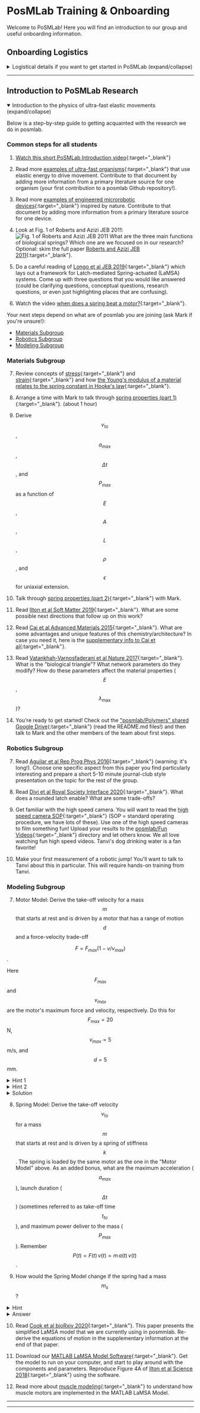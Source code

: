 ﻿# PosMLab Training & Onboarding

Welcome to PoSMLab! Here you will find an introduction to our group and useful onboarding information.


## Onboarding Logistics

<details>
<summary markdown='span'>Logistical details if you want to get started in PoSMLab (expand/collapse)</summary>

### General Logistics

#### MATLAB

Most of our analysis and simulation code is written in MATLAB. If you don't have MATLAB installed, please follow the [HMC Instructions for Installing MATLAB on your computer](https://docs.google.com/document/d/1-dmjftyCPrAWVC4g5OvJ4mv9C1jUWgiwmJVQw4iSR5w/pub){:target="_blank"}

If you are relatively new to MATLAB, a good place to start is the two-hour [MATLAB onramp](https://www.mathworks.com/learn/tutorials/matlab-onramp.html){:target="_blank"} course. If you're looking for some more advanced topics, you could also check out the [MATLAB ordinary differential equation course](https://matlabacademy.mathworks.com/R2021a/portal.html?course=odes){:target="_blank"} that is helpful for some of our simulation work.

#### Github

We are starting to use Github to organize and collaborate on projects (even ones that aren't heavy on coding). If you haven't done so already, [create a Github account](https://github.com/join){:target="_blank"} and let Mark know your username so you can be added to the [posmlab organization on Github](https://github.com/posmlab){:target="_blank"}.

If you haven't used Github before, install the [Github Desktop App](https://desktop.github.com/){:target="_blank"} to help step you through the actions.

*Note for Github pros*: for most of our repositories we use a [Centralized Workflow](https://www.atlassian.com/git/tutorials/comparing-workflows#centralized-workflow){:target="_blank"} and make commits directly to main/master. 

The Github platform uses Markdown to style text. This [Markdown Guide](https://guides.github.com/features/mastering-markdown/){:target="_blank"} is helpful if you're new to using Markdown.

#### Slack
We use Slack to communicate as a whole team.  (especially in the summer when we are working full time). When you are actively working on a posmlab project, try to get in the habit of logging into Slack. 

Make sure that you are added to the [posmlab Slack workspace](posmlab.slack.com){:target="_blank"}.

#### Google Drive

The shared [posmlab Google Drive folder](https://drive.google.com/open?id=1HxL1mvqemhXWwuLllHtH9DN2VYXCkKgf){:target="_blank"} is a place to store large files/data.

The ["poslmab/Papers"](https://drive.google.com/open?id=1xL2xKtIF53JZkphJZ3PyK3RLj6TUwCBH){:target="_blank"} folder is currently where we store pdf files of relevant literature. Please add any new papers here with the naming convention of the first author last nameplace copies of relevant literature in that folder 

Number of authors | Filename Format | Example 
--------------| --------------- | -------
1 | Authorlastname Journalname Year.pdf | Doe Phys Rev Lett 2015.pdf 
2 | Firstauthorlastname and Secondauthorlastname Journalname Year.pdf | Lee and Doe Science 2018
3+ | Firstauthorlastname et al Journalname Year.pdf | Lee et al Nature 2017

Once saved in Google Drive, you can right click on the document and "Get shareable link" to provide easy access from other sources (e.g. Github repository readme file).

#### Other logistics

When starting remind Mark that he needs to:
- Enable swipe access to the Lab in Galileo B101 (he needs your Student ID Number so he can fill out [this form](https://docs.google.com/forms/d/e/1FAIpQLSd_ZfhmSiPN566x26YyP1rT3-csjoCd-qcJXw094bjZ1R4T4w/viewform){:target="_blank"}
- give you passwords to group accounts
- give you a lab notebook
- share access to the posmlab Google Drive Folder
- invite you to the posmlab Slack workspace 
- to add you to the posmlab Github organization (he needs your Github username to do this)

Group Accounts:

   Service     |   Name       
-------- | -------------
Gmail | physicsofsoftmatter@gmail.com
Instagram (dormant) | [posm_lab](https://www.instagram.com/posm_lab/){:target="_blank"}
Squarespace (managed by Mark) | [posmlab.org](https://posmlab.org){:target="_blank"}
Google Drive | [posmlab shared drive](https://drive.google.com/open?id=1HxL1mvqemhXWwuLllHtH9DN2VYXCkKgf){:target="_blank"}
Slack | [posmlab.slack.com](https://posmlab.slack.com){:target="_blank"}
Github | [github.com/posmlab](https://github.com/posmlab){:target="_blank"}


### Other (less important) off-campus logistics

#### VPN Connection 

A VPN connection to HMC is needed for remote access of lab computers, accessing journal articles online that have a paywall (and other HMC specific things too). Follow this [guide to connecting to HMC by VPN](https://docs.google.com/a/g.hmc.edu/document/d/1VpuXDPbi40UPM2APm8cxQGtQ_Dlo8ju8Yam5p2Awf74/pub){:target="_blank"}.
But remember, if you don't need these specific functions, make sure you aren't connected via VPN because it will slow down your network access.

#### Accessing Lab Computers 

If you need more computational power than your personal device can handle, there are two computers in Galileo B101 connected via remote access: "Happy" and "Grumpy" (yes, all of our computers are 7 dwarf themed). 

You will need a [Remote Desktop Client](https://docs.microsoft.com/en-us/windows-server/remote/remote-desktop-services/clients/remote-desktop-clients){:target="_blank"}


| Computer Name  | | IP Address  |
| ------- | --------|-------------------------| 
| Happy | |134.173.33.109 |
| Grumpy | | 134.173.33.107 |

Ask Mark for the username and passwords.


------------------------------------------

## Group Culture

To get a sense of some of the dynamics research we are doing, please watch this video on the [Rockwell Retro Encabulator](https://www.youtube.com/watch?v=RXJKdh1KZ0w){:target="_blank"}. 

<details>
<summary markdown='span'>Did you watch the video? (expand/collapse)</summary>

A common reaction to that video is going from an initial curiosity, to confusion, then finally amusement. But what does this have to do with doing research as an undergrad?

Entering a new area of research is difficult for anyone! You are about to be confronted with a lot of new information, and a lot of it you won't understand right away. That's part of the process and totally okay. 

Our group culture is one where not knowing and seeking clarification is a strength. Even questions that you feel you should know the answer to already, or seem obvious to others are important to ask. If you don't understand something, it's probably because it wasn't explained well! Here's what we ideally do in posmlab if we don't fully understand:
- ask for clarification - any question is a good question that arises from curiosity or a desire to understand!
- document our new understanding along with any sticking points for future group members 

Also note that in posmlab, Mark is a teammate/collaborator/advisor not a boss/supervisor. Openly questioning his advice is encouraged! To promote an open and equal discussion please refer to Mark on a first-name basis in our research group (rather than Prof. Ilton). 

Generally, our group culture has been one where we are supportive of one another, take interest in what others in the group are doing, and are willing to put our work aside momentarily to help someone else out!

</details>

## Scientific Papers

Part of the process of doing science is reading scientific papers related to our work. Reading a scientific paper can be a fairly daunting task. A good resource is [How to Read a Paper - The Three Pass Approach](https://web.stanford.edu/class/ee384m/Handouts/HowtoReadPaper.pdf){:target="_blank"}. Depending on what you are trying to get from a paper (a high-level overview? the main ideas?), you may only need to perform one or two passes of the paper. The key idea is to start with a bird's eye view on your first reading, and then zooming in to more granular details on subsequent passes. 

We will often use a "Journal Club" as a format for sharing and discussing scientific papers. Aptly described as a "nerdy book club" by Prof. Mendelson in Engineering, Journal Clubs are a great way to ensure that you are sharpening your ability to read primary literature. If you haven't done this before, check out [5 quick tips for your first JC](https://irp.nih.gov/blog/post/2015/03/5-tips-for-journal-club-first-timers){:target="_blank"}.

At some point, it will come time for you to write-up your work. Remember that the main product of academic research is a scientific paper. If you think about (and actively work on) writing a paper based on your work, it can more effectively direct your efforts. Although it is written about chemistry research, this guide to [Writing a Paper](https://onlinelibrary.wiley.com/doi/epdf/10.1002/adma.200400767) is a good read. The paper [Ten simple rules for structuring papers](https://drive.google.com/open?id=1MhWdkKU8fZdQCGuZeNGkKw2upg0uHdhk){:target="_blank"} has some helpful tips as well.
 


----------------------------------------
</details>

-----------------------------------------------

## Introduction to PoSMLab Research 

<details open>
<summary markdown='span'>Introduction to the physics of ultra-fast elastic movements (expand/collapse)</summary>

Below is a step-by-step guide to getting acquainted with the research we do in posmlab. 

### Common steps for all students    
   
1) [Watch this short PoSMLab Introduction video](https://youtu.be/NbnPefC_W3E){:target="_blank"}

2) Read more [examples of ultra-fast organisms](organisms.md){:target="_blank"} that use elastic energy to drive movement. Contribute to that document by adding more information from a primary literature source for one organism (your first contribution to a posmlab Github repository!).

3) Read more [examples of engineered microrobotic devices](devices.md){:target="_blank"} inspired by nature. Contribute to that document by adding more information from a primary literature source for one device.

4) Look at Fig. 1 of Roberts and Azizi JEB 2011:
   ![Fig. 1 of Roberts and Azizi JEB 2011](https://user-images.githubusercontent.com/61558639/132962039-d34e5e81-e68b-4851-9801-fde5896c8afe.png)
   What are the three main functions of biological springs? Which one are we focused on in our research?
   Optional: skim the full paper [Roberts and Azizi JEB 2011](https://drive.google.com/open?id=1IT0M8tKtYCogp_DZB_ffbrGxaPEbItUH){:target="_blank"}. 

5) Do a careful reading of [Longo et al JEB 2019](https://drive.google.com/open?id=1qVMa5j6ePS5s1gtqKgDq5B0CHeS0kLzg){:target="_blank"} which lays out a framework for Latch-mediated Spring-actuated (LaMSA) systems. Come up with three questions that you would like answered (could be clarifying questions, conceptual questions, research questions, or even just highlighting places that are confusing).

6) Watch the video [when does a spring beat a motor?](https://www.youtube.com/watch?v=8HZhlGcqfgE){:target="_blank"}. 


Your next steps depend on what are of posmlab you are joining (ask Mark if you're unsure!):
   
+ [Materials Subgroup](#materials-subgroup)
+ [Robotics Subgroup](#robotics-subgroup)
+ [Modeling Subgroup](#modeling-subgroup)
   
### Materials Subgroup
   
7) Review concepts of [stress](http://www.bu.edu/moss/mechanics-of-materials-stress/){:target="_blank"} and [strain](http://www.bu.edu/moss/mechanics-of-materials-strain/){:target="_blank"} and how [the Young's modulus of a material relates to the spring constant in Hooke's law](https://en.wikipedia.org/wiki/Young%27s_modulus#Force_exerted_by_stretched_or_contracted_material){:target="_blank"}.

8) Arrange a time with Mark to talk through [spring properties (part 1)](https://docs.google.com/presentation/d/1n1HUjdAjSy1GP-t4P86HvApr71ChQSfS/edit?usp=sharing&ouid=117002842337913012603&rtpof=true&sd=true){:target="_blank"}. (about 1 hour)

9) Derive $$v_{to}$$, $$a_{max}$$, $$\Delta t$$, and $$P_{max}$$ as a function of $$E$$, $$A$$, $$L$$, $$\rho$$, and $$\epsilon$$ for uniaxial extension.

10) Talk through [spring properties (part 2)](https://docs.google.com/presentation/d/1K-sRqHWo3ziU-8JE6IGk42FJko2mrgy4/edit?usp=sharing&ouid=117002842337913012603&rtpof=true&sd=true){:target="_blank"} with Mark.

11) Read [Ilton et al Soft Matter 2019](https://drive.google.com/open?id=1JqIExEjKSnNvUTXbwbuuDWvhPSdExkBH){:target="_blank"}. What are some possible next directions that follow up on this work?

12) Read [Cai et al Advanced Materials 2015](https://drive.google.com/file/d/1YENhIjazOTPYznWJj_VvleGRE-jP0KZH/view?usp=sharing){:target="_blank"}. What are some advantages and unique features of this chemistry/architecture? In case you need it, here is the [supplementary info to Cai et al](https://drive.google.com/file/d/1PFiFY4mpcAAdu_zScXkGt_d533sIo-PR/view?usp=sharing){:target="_blank"}.
   
13) Read [Vatankhah-Varnosfaderani et al Nature 2017](https://drive.google.com/file/d/1EcsTAYd76MGRhA0x0FTvUJVXCV_v4u1R/view?usp=sharing){:target="_blank"}. What is the "biological triangle"? What network parameters do they modify? How do these parameters affect the material properties ($$E$$, $$\lambda_\mathrm{max}$$)?
   
14) You're ready to get started! Check out the ["posmlab/Polymers" shared Google Drive](https://drive.google.com/drive/u/0/folders/1uf6qYivyLgra3tIGuRPUnz0IdooQ-D7u){:target="_blank"} (read the README.md files!) and then talk to Mark and the other members of the team about first steps.    
   
### Robotics Subgroup   

  
7) Read [Aguilar et al Rep Prog Phys 2016](https://drive.google.com/file/d/1-JkoZac-pzqFcrZNRave8A9AVl9Zcol5/view?usp=sharing){:target="_blank"} (warning: it's long!). Choose one specific aspect from this paper you find particularly interesting and prepare a short 5-10 minute journal-club style presentation on the topic for the rest of the group. 

8) Read [Divi et al Royal Society Interface 2020](https://drive.google.com/file/d/1QV2ydrWp9MuVviCPcq15tr0HggXNUoa8/view?usp=sharing){:target="_blank"}. What does a rounded latch enable? What are some trade-offs?

9) Get familiar with the high speed camera. You will want to read the [high speed camera SOP](https://docs.google.com/document/d/1a6HMn0_olo6LFECts4n9g6GOmtI-2Le472ItlCIcWlY/edit){:target="_blank"} (SOP = standard operating procedure, we have lots of these). Use one of the high speed cameras to film something fun! Upload your results to the [posmlab/Fun Videos](https://drive.google.com/drive/folders/1xeGECDXDtNYRt4oEmuorAatNW12mhr7D){:target="_blank"} directory and let others know. We all love watching fun high speed videos. Tanvi's dog drinking water is a fan favorite!
   
10) Make your first measurement of a robotic jump! You'll want to talk to Tanvi about this in particular. This will require hands-on training from Tanvi.   
   
### Modeling Subgroup
   
7) Motor Model: Derive the take-off velocity for a mass $$m$$ that starts at rest and is driven by a motor that has a range of motion $$d$$ and a force-velocity trade-off 

$$F = F_{max}(1-v/v_{max})$$. 

Here $$F_{max}$$ and $$v_{max}$$ are the motor's maximum force and velocity, respectively. Do this for $$F_{max} = 20$$ N, $$v_{max} = 5$$ m/s, and $$d = 5$$ mm.
  
<details>
<summary markdown='span'>Hint 1</summary>

Start with Newton's second law $$m \frac{dv}{dt} = F_{max}(1-v/v_{max})$$

</details>

<details>
<summary markdown='span'>Hint 2 </summary>

You should end up with a transcendental equation, so you will need to use a numerical approach. 

</details>

<details>
<summary markdown='span'>Solution</summary>

See [motor-driven-motion.pdf](motor-driven-motion/motor-driven-motion.pdf){:target="_blank"} for a mathematical derivation and [motordrivenmotion.m](motor-driven-motion/motordrivenmotion.m){:target="_blank"} for an implementation of the numerial solution in MATLAB.

You should end up with a graph that looks like:
![motor-drirven-motion.png](motor-driven-motion/motor-driven-motion.png)

</details>

8) Spring Model: Derive the take-off velocity $$v_{to}$$ for a mass $$m$$ that starts at rest and is driven by a spring of stiffness $$k$$. The spring is loaded by the same motor as the one in the "Motor Model" above. As an added bonus, what are the maximum acceleration ($$a_{max}$$), launch duration ($$\Delta t$$) (sometimes referred to as take-off time $$t_{to}$$), and maximum power deliver to the mass ($$P_{max}$$). Remember $$P(t) = F(t)\,v(t) = m \,a(t)\, v(t)$$. 

9) How would the Spring Model change if the spring had a mass $$m_s$$? 

<details>
<summary markdown='span'>Hint</summary>

Consider the simplified case where the spring mass is much smaller than the load mass ($$m_s << m$$), so that the strain is uniform in the spring throughout the entire release. What is the velocity of each segment of the spring as a function of the velocity of the end of the spring? Conserve total energy (including kinetic energy from both the load mass and the spring mass) to get the take-off velocity

</details>

<details>
<summary markdown='span'>Answer</summary>

The answer is the same, but mass $$m$$ gets replaced by an effective mass $$m_{eff} = m + m_s/3$$. See [this note](Springmasscontribution.pdf) for a rough sketch of the argument. If you come up with a more fully explained solution, be sure too edit this document and add your contribution!

</details>

10) Read [Cook et al bioRxiv 2020](https://www.biorxiv.org/content/10.1101/2020.12.02.408740v1){:target="_blank"}. This paper presents the simplified LaMSA model that we are currently using in posmmlab. Re-derive the equations of motion in the supplementary information at the end of that paper.

11) Download our [MATLAB LaMSA Model Software](https://posmlab.github.io/matlab-lamsa-model/){:target="_blank"}. Get the model to run on your computer, and start to play around with the components and parameters. Reproduce Figure 4A of [Ilton et al Science 2018](https://drive.google.com/drive/u/0/folders/1xL2xKtIF53JZkphJZ3PyK3RLj6TUwCBH){:target="_blank"} using the software.

12) Read more about [muscle modeling](MuscleModeling){:target="_blank"} to understand how muscle motors are implemented in the MATLAB LaMSA Model.
   
   
-------------

</details>

------------------------------------------------------------------

<!--

## Current Projects

<details>
   <summary markdown='span'>Currently available projects (expand/collapse)</summary> 

#### Simulation

- [Robotic Jumper Integration](https://github.com/orgs/posmlab/projects/10)How does choice of latch removal actuation impact the design of the rest of the LaMSA system? 

- [Trap-Jaw Ant Mechanical Sensitivity](https://github.com/orgs/posmlab/projects/8) How do trap-jaw ant morphological parameters map onto the LaMSA model? Which of these parameters most significantly affects kinematic performance?

#### Experimental/Data Analysis 

- [Comparing Elastic Efficiency Metrics](https://github.com/orgs/posmlab/projects/3) How does quasi-static loading/unloading (resilience) compare to DMA ($\tan \delta$)? How do both of these compare to an effective resilience in recoil?

- [The Power of Springs](https://github.com/orgs/posmlab/projects/1) How does the maximum power limits of a spring depending on materials, geometry, size-scale, and load?

- [Using Recoil to Infer Mechanical Properties
](https://github.com/orgs/posmlab/projects/5) Given the recoil dynamics of a material, what are its mechanical properties? What are the unifying principles between studying the recoil of passive structures (springs) vs. active ones (muscle)?
 

### Other smaller projects
- [Resilience Literature Review](https://github.com/posmlab/resilience-review) Spearhead approach, develop software tools to assist in data extraction from papers, and wrangle other group members to contribute. 

- [Kinematic Tracking](https://github.com/posmlab/kinematic-tracking) Make our current approach to extracting kinematic data from high speed videos easier to use; search for alternatives and improvements.

-------------------------
-->

<!--

+ recoil experiments (previous work, free vs heavy, uniaxial extension vs bending)
+ materials: measuring mechanical properties (elasticity, viscoelasticity; rheology; resilience & tan delta, loading geometry)

Modeling Subgroup
+ evolutionary biomechanics introduction (phylogeny and ontogeny; morphology, mechanical sensitivity, and tempo)
+ what can muscles really do? (intro to muscle  physiology)
+ the role of latches (control and energy mediation)
+ current state of the toy model

Materials Testing Subgroup
+ introduction to high-speed videography, digitization, and kinematic fitting
+ wave propagation in materials
+ materials selection introduction
+ mechanical batteries introduction


+ How to prepare a journal club (or rapid fire journal club)
    + Reading a paper with purpose
    + annotating
    + extracting key ideas into separate notes
    + extracting key figures


## Other Ideas


+ journal club readings (both rapid fire and full) and videos
+ 

## To Do (MI)

- [ ] make sample JC presentation
- [ ] outline goals and first steps for each project
- [ ] populate each repository with initial uploads and README.md summarizing the contents
- [ ] 

-->
